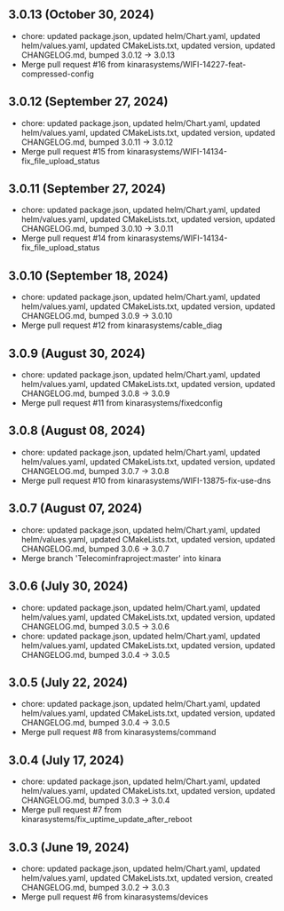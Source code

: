 ## 3.0.13 (October 30, 2024)
- chore: updated package.json, updated helm/Chart.yaml, updated helm/values.yaml, updated CMakeLists.txt, updated version, updated CHANGELOG.md, bumped 3.0.12 -> 3.0.13
- Merge pull request #16 from kinarasystems/WIFI-14227-feat-compressed-config

## 3.0.12 (September 27, 2024)
- chore: updated package.json, updated helm/Chart.yaml, updated helm/values.yaml, updated CMakeLists.txt, updated version, updated CHANGELOG.md, bumped 3.0.11 -> 3.0.12
- Merge pull request #15 from kinarasystems/WIFI-14134-fix_file_upload_status

## 3.0.11 (September 27, 2024)
- chore: updated package.json, updated helm/Chart.yaml, updated helm/values.yaml, updated CMakeLists.txt, updated version, updated CHANGELOG.md, bumped 3.0.10 -> 3.0.11
- Merge pull request #14 from kinarasystems/WIFI-14134-fix_file_upload_status

## 3.0.10 (September 18, 2024)
- chore: updated package.json, updated helm/Chart.yaml, updated helm/values.yaml, updated CMakeLists.txt, updated version, updated CHANGELOG.md, bumped 3.0.9 -> 3.0.10
- Merge pull request #12 from kinarasystems/cable_diag

## 3.0.9 (August 30, 2024)
- chore: updated package.json, updated helm/Chart.yaml, updated helm/values.yaml, updated CMakeLists.txt, updated version, updated CHANGELOG.md, bumped 3.0.8 -> 3.0.9
- Merge pull request #11 from kinarasystems/fixedconfig

## 3.0.8 (August 08, 2024)
- chore: updated package.json, updated helm/Chart.yaml, updated helm/values.yaml, updated CMakeLists.txt, updated version, updated CHANGELOG.md, bumped 3.0.7 -> 3.0.8
- Merge pull request #10 from kinarasystems/WIFI-13875-fix-use-dns

## 3.0.7 (August 07, 2024)
- chore: updated package.json, updated helm/Chart.yaml, updated helm/values.yaml, updated CMakeLists.txt, updated version, updated CHANGELOG.md, bumped 3.0.6 -> 3.0.7
- Merge branch 'Telecominfraproject:master' into kinara

## 3.0.6 (July 30, 2024)
- chore: updated package.json, updated helm/Chart.yaml, updated helm/values.yaml, updated CMakeLists.txt, updated version, updated CHANGELOG.md, bumped 3.0.5 -> 3.0.6
- chore: updated package.json, updated helm/Chart.yaml, updated helm/values.yaml, updated CMakeLists.txt, updated version, updated CHANGELOG.md, bumped 3.0.4 -> 3.0.5

## 3.0.5 (July 22, 2024)
- chore: updated package.json, updated helm/Chart.yaml, updated helm/values.yaml, updated CMakeLists.txt, updated version, updated CHANGELOG.md, bumped 3.0.4 -> 3.0.5
- Merge pull request #8 from kinarasystems/command

## 3.0.4 (July 17, 2024)
- chore: updated package.json, updated helm/Chart.yaml, updated helm/values.yaml, updated CMakeLists.txt, updated version, updated CHANGELOG.md, bumped 3.0.3 -> 3.0.4
- Merge pull request #7 from kinarasystems/fix_uptime_update_after_reboot

## 3.0.3 (June 19, 2024)
- chore: updated package.json, updated helm/Chart.yaml, updated helm/values.yaml, updated CMakeLists.txt, updated version, created CHANGELOG.md, bumped 3.0.2 -> 3.0.3
- Merge pull request #6 from kinarasystems/devices

